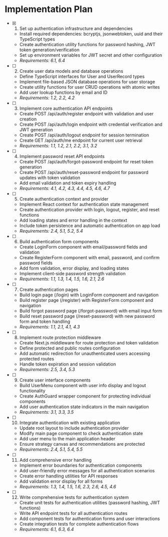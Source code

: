 # Implementation Plan

- [x] 1. Set up authentication infrastructure and dependencies
  - Install required dependencies: bcryptjs, jsonwebtoken, uuid and their TypeScript types
  - Create authentication utility functions for password hashing, JWT token generation/verification
  - Set up environment variables for JWT secret and other configuration
  - _Requirements: 6.1, 6.4_

- [ ] 2. Create user data models and database operations
  - Define TypeScript interfaces for User and UserRecord types
  - Implement file-based JSON database operations for user storage
  - Create utility functions for user CRUD operations with atomic writes
  - Add user lookup functions by email and ID
  - _Requirements: 1.2, 2.2, 4.2_

- [ ] 3. Implement core authentication API endpoints
  - Create POST /api/auth/register endpoint with validation and user creation
  - Create POST /api/auth/login endpoint with credential verification and JWT generation
  - Create POST /api/auth/logout endpoint for session termination
  - Create GET /api/auth/me endpoint for current user retrieval
  - _Requirements: 1.1, 1.2, 2.1, 2.2, 3.1, 3.2_

- [ ] 4. Implement password reset API endpoints
  - Create POST /api/auth/forgot-password endpoint for reset token generation
  - Create POST /api/auth/reset-password endpoint for password updates with token validation
  - Add email validation and token expiry handling
  - _Requirements: 4.1, 4.2, 4.3, 4.4, 4.5, 4.6, 4.7_

- [ ] 5. Create authentication context and provider
  - Implement React context for authentication state management
  - Create authentication provider with login, logout, register, and reset functions
  - Add loading states and error handling in the context
  - Include token persistence and automatic authentication on app load
  - _Requirements: 2.4, 5.1, 5.2, 5.4_

- [ ] 6. Build authentication form components
  - Create LoginForm component with email/password fields and validation
  - Create RegisterForm component with email, password, and confirm password fields
  - Add form validation, error display, and loading states
  - Implement client-side password strength validation
  - _Requirements: 1.1, 1.3, 1.4, 1.5, 1.6, 2.1, 2.6_

- [ ] 7. Create authentication pages
  - Build login page (/login) with LoginForm component and navigation
  - Build register page (/register) with RegisterForm component and navigation
  - Build forgot password page (/forgot-password) with email input form
  - Build reset password page (/reset-password) with new password form and token handling
  - _Requirements: 1.1, 2.1, 4.1, 4.3_

- [ ] 8. Implement route protection middleware
  - Create Next.js middleware for route protection and token validation
  - Define protected and public routes configuration
  - Add automatic redirection for unauthenticated users accessing protected routes
  - Handle token expiration and session validation
  - _Requirements: 2.5, 3.4, 5.3_

- [ ] 9. Create user interface components
  - Build UserMenu component with user info display and logout functionality
  - Create AuthGuard wrapper component for protecting individual components
  - Add user authentication state indicators in the main navigation
  - _Requirements: 3.1, 3.3, 3.5_

- [ ] 10. Integrate authentication with existing application
  - Update root layout to include authentication provider
  - Modify main page component to check authentication state
  - Add user menu to the main application header
  - Ensure strategy canvas and recommendations are protected
  - _Requirements: 2.4, 5.1, 5.4, 5.5_

- [ ] 11. Add comprehensive error handling
  - Implement error boundaries for authentication components
  - Add user-friendly error messages for all authentication scenarios
  - Create error handling utilities for API responses
  - Add validation error display for all forms
  - _Requirements: 1.3, 1.4, 1.5, 1.6, 2.3, 2.6, 4.5, 4.6_

- [ ] 12. Write comprehensive tests for authentication system
  - Create unit tests for authentication utilities (password hashing, JWT functions)
  - Write API endpoint tests for all authentication routes
  - Add component tests for authentication forms and user interactions
  - Create integration tests for complete authentication flows
  - _Requirements: 6.1, 6.3, 6.4_